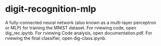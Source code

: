 # digit-recognition-mlp
 A fully-connected neural network (also known as a multi-layer perceptron or MLP) for training the MNIST dataset.
 For rviewing code, open dig_rec.ipynb.
 For rviewing Code analysis, open documentation.pdf.
 For rviewing the final classifier, open dig-class.ipynb.